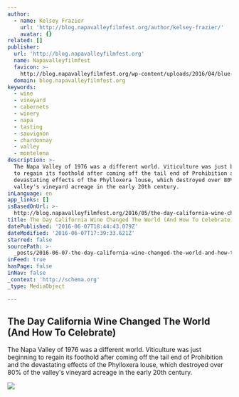 ```yaml
---
author:
  - name: Kelsey Frazier
    url: 'http://blog.napavalleyfilmfest.org/author/kelsey-frazier/'
    avatar: {}
related: []
publisher:
  url: 'http://blog.napavalleyfilmfest.org'
  name: Napavalleyfilmfest
  favicon: >-
    http://blog.napavalleyfilmfest.org/wp-content/uploads/2016/04/blue-balloon-big.ico
  domain: blog.napavalleyfilmfest.org
keywords:
  - wine
  - vineyard
  - cabernets
  - winery
  - napa
  - tasting
  - sauvignon
  - chardonnay
  - valley
  - montelena
description: >-
  The Napa Valley of 1976 was a different world. Viticulture was just beginning
  to regain its foothold after coming off the tail end of Prohibition and the
  devastating effects of the Phylloxera louse, which destroyed over 80% of the
  valley's vineyard acreage in the early 20th century.
inLanguage: en
app_links: []
isBasedOnUrl: >-
  http://blog.napavalleyfilmfest.org/2016/05/the-day-california-wine-changed-the-world-and-how-to-celebrate/?utm_source=Napa+Valley+2016+Mailing+List&utm_campaign=8d8c400977-June_Newsletter_2016&utm_medium=email&utm_term=0_a60ff1998e-8d8c400977-309539997&mc_cid=8d8c400977&mc_eid=c1f8095a0d
title: The Day California Wine Changed The World (And How To Celebrate)
datePublished: '2016-06-07T18:44:43.079Z'
dateModified: '2016-06-07T17:39:33.621Z'
starred: false
sourcePath: >-
  _posts/2016-06-07-the-day-california-wine-changed-the-world-and-how-to-celebr.md
inFeed: true
hasPage: false
inNav: false
_context: 'http://schema.org'
_type: MediaObject

---
```

<article style=""><h1>The Day California Wine Changed The World (And How To Celebrate)</h1><p>The Napa Valley of 1976 was a different world. Viticulture was just beginning to regain its foothold after coming off the tail end of Prohibition and the devastating effects of the Phylloxera louse, which destroyed over 80% of the valley's vineyard acreage in the early 20th century.</p><img src="http://blog.napavalleyfilmfest.org/wp-content/uploads/2016/05/dusty-wine-bottles-940x627.jpeg" /></article>